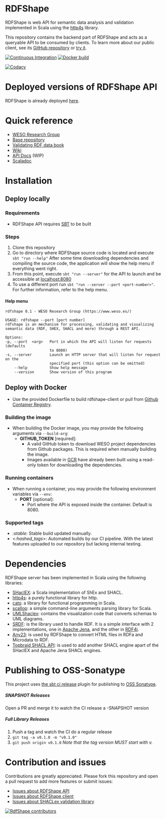 # RDFShape

RDFShape is web API for semantic data analysis and validation implemented in
Scala using the [http4s](https://http4s.org/) library.

This repository contains the backend part of RDFShape and acts as a queryable
API to be consumed by clients. To learn more about our public client, see
its [GitHub repository](https://github.com/weso/rdfshape-client)
or [try it](https://rdfshape.weso.es).

[![Continuous Integration](https://github.com/weso/rdfshape-api/actions/workflows/ci.yml/badge.svg)](https://github.com/weso/rdfshape-api/actions/workflows/ci.yml)
[![Docker build](https://github.com/weso/rdfshape-api/actions/workflows/publish_docker.yml/badge.svg)](https://github.com/weso/rdfshape-api/actions/workflows/publish_docker.yml)

[![Codacy](https://api.codacy.com/project/badge/Grade/2ad10ec42b6a4bb389aeb114fe192f21)](https://www.codacy.com/gh/weso/rdfshape?utm_source=github.com&amp;utm_medium=referral&amp;utm_content=weso/rdfshape&amp;utm_campaign=Badge_Grade)

# Deployed versions of RDFShape API

RDFShape is already deployed [here](https://api.rdfshape.weso.es/api).

# Quick reference

- [WESO Research Group](https://weso.es)
- [Base repository](https://github.com/weso/rdfshape)
- [Validating RDF data book](http://book.validatingrdf.com)
- [Wiki](https://github.com/weso/rdfshape/wiki)
- [API Docs](https://app.swaggerhub.com/apis/weso/RDFShape/) (WIP)
- [Scaladoc](https://www.weso.es/rdfshape-api/)

# Installation

## Deploy locally

### Requirements

* RDFShape API requires [SBT](https://www.scala-sbt.org/) to be built

### Steps

1. Clone this repository
2. Go to directory where RDFShape source code is located and
   execute `sbt "run --help"` After some time downloading dependencies and
   compiling the source code, the application will show the help menu if
   everything went right.
3. From this point, execute `sbt "run --server"` for the API to launch and be
   accessible at [localhost:8080](http://localhost:8080)
4. To use a different port run `sbt "run --server --port <port-number>"`. For
   further information, refer to the help menu.

#### Help menu

```
rdfshape 0.1 - WESO Research Group (https://www.weso.es/)

USAGE: rdfshape --port [port number]
rdfshape is an mechanism for processing, validating and visualizing semantic data (RDF, SHEX, SHACL and more) through a REST API.

Options:
-p, --port  <arg>   Port in which the API will listen for requests (defaults
                    to 8080)
-s, --server        Launch an HTTP server that will listen for request on the
                    specified port (this option can be omitted)
    --help          Show help message
    --version       Show version of this program
```

## Deploy with Docker

* Use the provided Dockerfile to build rdfshape-client or pull
  from [Github Container Registry](https://github.com/orgs/weso/packages/container/package/rdfshape-client).

### Building the image

* When building the Docker image, you may provide the following arguments
  via `--build-arg`:
    * **GITHUB_TOKEN** [required]:
        - A valid GitHub token to download WESO project dependencies from Github
          packages. This is required when manually building the image.
        - Images available
          in [GCR](https://github.com/orgs/weso/packages/container/package/rdfshape-client)
          have already been built using a read-only token for downloading the
          dependencies.

### Running containers

* When running a container, you may provide the following environment variables
  via `--env`:
    - **PORT** [optional]:
        - Port where the API is exposed inside the container. Default is 8080.

### Supported tags

- _:stable_: Stable build updated manually.
- <_:hashed_tags_>: Automated builds by our CI pipeline. With the latest
  features uploaded to our repository but lacking internal testing.

# Dependencies

RDFShape server has been implemented in Scala using the following libraries:

* [SHaclEX](https://github.com/labra/shaclex): a Scala implementation of ShEx
  and SHACL.
* [http4s](https://http4s.org/): a purely functional library for http.
* [cats](https://typelevel.org/cats/): a library for functional programming in
  Scala.
* [scallop](https://github.com/scallop/scallop): a simple command-line arguments parsing library for Scala.
* [UMLShaclex](https://github.com/labra/shaclex): contains the visualization
  code that converts schemas to UML diagrams.
* [SRDF](http://www.weso.es/srdf/): is the library used to handle RDF. It is a
  simple interface with 2 implementations, one
  in [Apache Jena](https://jena.apache.org/), and the other
  in [RDF4j](https://rdf4j.org/).
* [Any23](https://any23.apache.org/): is used by RDFShape to convert HTML files
  in RDFa and Microdata to RDF.
* [Topbraid SHACL API](https://github.com/TopQuadrant/shacl): is used to add
  another SHACL engine apart of the SHaclEX and Apache Jena SHACL engines.

# Publishing to OSS-Sonatype

This project uses [the sbt ci release](https://github.com/olafurpg/sbt-ci-release) plugin for publishing to [OSS Sonatype](https://oss.sonatype.org/).

##### SNAPSHOT Releases
Open a PR and merge it to watch the CI release a -SNAPSHOT version

##### Full Library Releases
1. Push a tag and watch the CI do a regular release
2. `git tag -a v0.1.0 -m "v0.1.0"`
3. `git push origin v0.1.0`
_Note that the tag version MUST start with v._

# Contribution and issues

Contributions are greatly appreciated. Please fork this repository and open a
pull request to add more features or submit issues:

* [Issues about RDFShape API](https://github.com/weso/rdfshape-api/issues)
* [Issues about RDFShape client](https://github.com/weso/rdfshape-client/issues)
* [Issues about SHACLex validation library](https://github.com/labra/shaclex/issues)

<a href="https://github.com/weso/rdfshape/graphs/contributors">
  <img src="https://contributors-img.web.app/image?repo=weso/rdfshape"  alt="RdfShape contributors"/>
</a>
